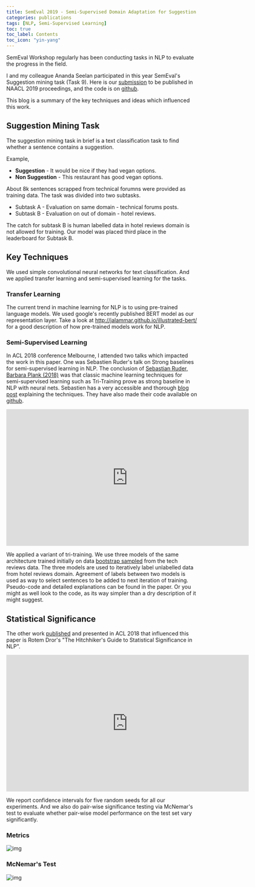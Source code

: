 ```yaml
---
title: SemEval 2019 - Semi-Supervised Domain Adaptation for Suggestion mining
categories: publications
tags: [NLP, Semi-Supervised Learning]
toc: true
toc_label: Contents
toc_icon: "yin-yang"
---
```


SemEval Workshop regularly has been conducting tasks in NLP to evaluate the progress in the field.

I and my colleague Ananda Seelan participated in this year SemEval's Suggestion mining task (Task 9).
Here is our [submission](https://arxiv.org/abs/1902.10623) to be published in NAACL 2019 proceedings, and the code is on [github](https://github.com/sai-prasanna/suggestion-mining-semeval19).

This blog is a summary of the key techniques and ideas which influenced this work.


## Suggestion Mining Task

The suggestion mining task in brief is a text classification task to find whether a sentence contains a suggestion.

Example,

-   **Suggestion**     - It would be nice if they had vegan options.
-   **Non Suggestion** - This restaurant has good vegan options.

About 8k sentences scrapped from technical forumns were provided as training data. 
The task was divided into two subtasks.

-   Subtask A - Evaluation on same domain   - technical forums posts.
-   Subtask B - Evaluation on out of domain - hotel reviews.

The catch for subtask B is human labelled data in hotel reviews domain is not allowed for training.
Our model was placed third place in the leaderboard for Subtask B.



## Key Techniques

We used simple convolutional neural networks for text classification. And we applied transfer learning and semi-supervised learning for the tasks.



### Transfer Learning

The current trend in machine learning for NLP is to using pre-trained language models. We used google's recently published BERT model as our representation layer.
Take a look at <http://jalammar.github.io/illustrated-bert/> for a good description of how pre-trained models work for NLP.



### Semi-Supervised Learning
In ACL 2018 conference Melbourne, I attended two talks which impacted the work in this paper. One was Sebastien Ruder's talk on Strong baselines for semi-supervised
learning in NLP. The conclusion of [Sebastian Ruder, Barbara Plank (2018)](https://aclweb.org/anthology/P18-1096) was that classic machine learning techniques for semi-supervised learning such as Tri-Training prove as strong baseline in NLP with neural nets.
Sebastien has a very accessible and thorough [blog post](http://ruder.io/semi-supervised/) explaining the techniques. They have also made their code available on [github](https://github.com/bplank/semi-supervised-baselines). 

<iframe src="https://player.vimeo.com/video/285802189" width="640" height="360" frameborder="0" webkitallowfullscreen mozallowfullscreen allowfullscreen></iframe>

We applied a variant of tri-training. We use three models of the same architecture trained initially on data [bootstrap sampled](https://en.wikipedia.org/wiki/Bootstrapping_(statistics)) from the tech reviews data. The three models
are used to iteratively label unlabelled data from hotel reviews domain. Agreement of labels between two models is used as way to select sentences to be added to next iteration
of training. Pseudo-code and detailed explanations can be found in the paper. Or you might as well look to the code, as its way simpler than a dry description of it might suggest.



## Statistical Significance

The other work [published](https://aclweb.org/anthology/P18-1128) and presented in ACL 2018 that influenced this paper is Rotem Dror's "The Hitchhiker's Guide to Statistical Significance in NLP".

<iframe src="https://player.vimeo.com/video/285803636" width="640" height="360" frameborder="0" webkitallowfullscreen mozallowfullscreen allowfullscreen></iframe>

We report confidence intervals for five random seeds for all our experiments. And we also do pair-wise significance testing via McNemar's test to evaluate 
whether pair-wise model performance on the test set vary significantly. 



### Metrics

![img](https://ai2-s2-public.s3.amazonaws.com/figures/2017-08-08/bf7927798419277eea7063f40d4329f8b8fa31ad/3-Table1-1.png)



### McNemar's Test

![img](https://ai2-s2-public.s3.amazonaws.com/figures/2017-08-08/bf7927798419277eea7063f40d4329f8b8fa31ad/5-Table3-1.png)


